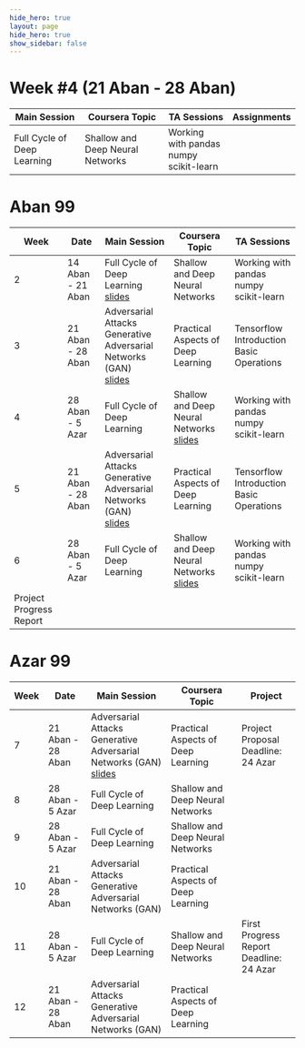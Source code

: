 ```yaml
---
hide_hero: true
layout: page
hide_hero: true
show_sidebar: false
---
```


# Week #4 (21 Aban - 28 Aban)

| Main Session 	| Coursera Topic	| TA Sessions 	| Assignments 	|
|------|------|------|-----|
| Full Cycle of Deep Learning	| Shallow and Deep Neural Networks 	| Working with pandas<br>numpy<br>scikit-learn 	|  	|
 
# Aban 99

| Week 	| Date	| Main Session 	| Coursera Topic | TA Sessions 	|
|------|------|------|-----|-----|
| 2 | 14 Aban - 21 Aban | Full Cycle of Deep Learning<br>[slides](index)	| Shallow and Deep Neural Networks 	| Working with pandas<br>numpy<br>scikit-learn 	|
| 3 | 21 Aban - 28 Aban | Adversarial Attacks<br>Generative Adversarial Networks (GAN)<br>[slides](index)	| Practical Aspects of Deep Learning 	| Tensorflow Introduction<br>Basic Operations 	|
| 4 | 28 Aban - 5 Azar | Full Cycle of Deep Learning	| Shallow and Deep Neural Networks<br>[slides](index) 	| Working with pandas<br>numpy<br>scikit-learn 	|
| 5 | 21 Aban - 28 Aban | Adversarial Attacks<br>Generative Adversarial Networks (GAN)<br>[slides](index)	| Practical Aspects of Deep Learning 	| Tensorflow Introduction<br>Basic Operations 	|
| 6 | 28 Aban - 5 Azar | Full Cycle of Deep Learning	| Shallow and Deep Neural Networks<br>[slides](index) 	| Working with pandas<br>numpy<br>scikit-learn 	|
Project Progress Report |

# Azar 99

| Week 	| Date	| Main Session 	| Coursera Topic | Project 	|
|------|------|------|-----|-----|
| 7 | 21 Aban - 28 Aban | Adversarial Attacks<br>Generative Adversarial Networks (GAN)<br>[slides](index)	| Practical Aspects of Deep Learning 	| Project Proposal<br>Deadline: 24 Azar 	|
| 8 | 28 Aban - 5 Azar | Full Cycle of Deep Learning	| Shallow and Deep Neural Networks 	|  	|
| 9 | 28 Aban - 5 Azar | Full Cycle of Deep Learning	| Shallow and Deep Neural Networks 	|  	|
| 10 | 21 Aban - 28 Aban | Adversarial Attacks<br>Generative Adversarial Networks (GAN)	| Practical Aspects of Deep Learning 	|  	|
| 11 | 28 Aban - 5 Azar | Full Cycle of Deep Learning	| Shallow and Deep Neural Networks 	| First Progress Report<br>Deadline: 24 Azar 	|
| 12 | 21 Aban - 28 Aban | Adversarial Attacks<br>Generative Adversarial Networks (GAN)	| Practical Aspects of Deep Learning 	|  	|


